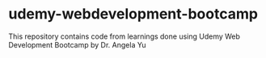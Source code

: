 # udemy-webdevelopment-bootcamp
This repository contains code from learnings done using Udemy Web Development Bootcamp by Dr. Angela Yu
